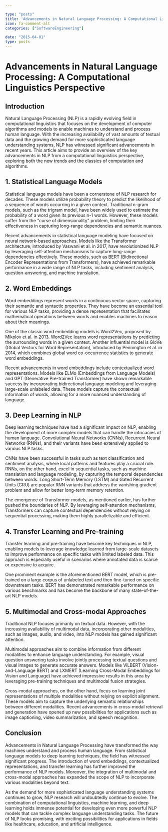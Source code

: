 ```yaml
---

type: "posts"
title: 'Advancements in Natural Language Processing: A Computational Linguistics Perspective'
icon: fa-comment-alt
categories: ["SoftwareEngineering"]

date: "2015-04-01"
type: posts
---
```





# Advancements in Natural Language Processing: A Computational Linguistics Perspective

## Introduction

Natural Language Processing (NLP) is a rapidly evolving field in computational linguistics that focuses on the development of computer algorithms and models to enable machines to understand and process human language. With the increasing availability of vast amounts of textual data and the growing demand for more sophisticated language understanding systems, NLP has witnessed significant advancements in recent years. This article aims to provide an overview of the key advancements in NLP from a computational linguistics perspective, exploring both the new trends and the classics of computation and algorithms.

## 1. Statistical Language Models

Statistical language models have been a cornerstone of NLP research for decades. These models utilize probability theory to predict the likelihood of a sequence of words occurring in a given context. Traditional n-gram models, such as the trigram model, have been widely used to estimate the probability of a word given its previous n-1 words. However, these models suffer from the "curse of dimensionality" problem, limiting their effectiveness in capturing long-range dependencies and semantic nuances.

Recent advancements in statistical language modeling have focused on neural network-based approaches. Models like the Transformer architecture, introduced by Vaswani et al. in 2017, have revolutionized NLP by leveraging self-attention mechanisms to capture long-range dependencies effectively. These models, such as BERT (Bidirectional Encoder Representations from Transformers), have achieved remarkable performance in a wide range of NLP tasks, including sentiment analysis, question-answering, and machine translation.

## 2. Word Embeddings

Word embeddings represent words in a continuous vector space, capturing their semantic and syntactic properties. They have become an essential tool for various NLP tasks, providing a dense representation that facilitates mathematical operations between words and enables machines to reason about their meanings.

One of the classic word embedding models is Word2Vec, proposed by Mikolov et al. in 2013. Word2Vec learns word representations by predicting the surrounding words in a given context. Another influential model is GloVe (Global Vectors for Word Representation), introduced by Pennington et al. in 2014, which combines global word co-occurrence statistics to generate word embeddings.

Recent advancements in word embeddings include contextualized word representations. Models like ELMo (Embeddings from Language Models) and GPT (Generative Pre-trained Transformer) have shown remarkable success by incorporating bidirectional language modeling and leveraging large-scale unlabeled data. These models capture the contextual information of words, allowing for a more nuanced understanding of language.

## 3. Deep Learning in NLP

Deep learning techniques have had a significant impact on NLP, enabling the development of more complex models that can handle the intricacies of human language. Convolutional Neural Networks (CNNs), Recurrent Neural Networks (RNNs), and their variants have been extensively applied to various NLP tasks.

CNNs have been successful in tasks such as text classification and sentiment analysis, where local patterns and features play a crucial role. RNNs, on the other hand, excel in sequential tasks, such as machine translation and language modeling, by capturing the temporal dependencies between words. Long Short-Term Memory (LSTM) and Gated Recurrent Units (GRU) are popular RNN variants that address the vanishing gradient problem and allow for better long-term memory retention.

The emergence of Transformer models, as mentioned earlier, has further pushed the boundaries of NLP. By leveraging self-attention mechanisms, Transformers can capture contextual dependencies without relying on sequential processing, making them highly parallelizable and efficient.

## 4. Transfer Learning and Pre-training

Transfer learning and pre-training have become key techniques in NLP, enabling models to leverage knowledge learned from large-scale datasets to improve performance on specific tasks with limited labeled data. This approach is especially useful in scenarios where annotated data is scarce or expensive to acquire.

One prominent example is the aforementioned BERT model, which is pre-trained on a large corpus of unlabeled text and then fine-tuned on specific downstream tasks. BERT has demonstrated remarkable performance on various benchmarks and has become the backbone of many state-of-the-art NLP models.

## 5. Multimodal and Cross-modal Approaches

Traditional NLP focuses primarily on textual data. However, with the increasing availability of multimodal data, incorporating other modalities, such as images, audio, and video, into NLP models has gained significant attention.

Multimodal approaches aim to combine information from different modalities to enhance language understanding. For example, visual question answering tasks involve jointly processing textual questions and visual images to generate accurate answers. Models like ViLBERT (Vision-and-Language BERT) and LXMERT (Learning Cross-Modal Embeddings for Vision and Language) have achieved impressive results in this area by leveraging pre-training techniques and multimodal fusion strategies.

Cross-modal approaches, on the other hand, focus on learning joint representations of multiple modalities without relying on explicit alignment. These models aim to capture the underlying semantic relationships between different modalities. Recent advancements in cross-modal retrieval and generation have opened up new possibilities for applications such as image captioning, video summarization, and speech recognition.

## Conclusion

Advancements in Natural Language Processing have transformed the way machines understand and process human language. From statistical language models to deep learning techniques, the field has witnessed significant progress. The introduction of word embeddings, contextualized representations, and transfer learning has further improved the performance of NLP models. Moreover, the integration of multimodal and cross-modal approaches has expanded the scope of NLP to incorporate various modalities beyond text.

As the demand for more sophisticated language understanding systems continues to grow, NLP research will undoubtedly continue to evolve. The combination of computational linguistics, machine learning, and deep learning holds immense potential for developing even more powerful NLP models that can tackle complex language understanding tasks. The future of NLP looks promising, with exciting possibilities for applications in fields like healthcare, education, and artificial intelligence.